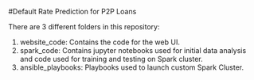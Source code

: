 #Default Rate Prediction for P2P Loans

There are 3 different folders in this repository:

1. website_code: Contains the code for the web UI.
2. spark_code: Contains jupyter notebooks used for initial data analysis and code used for training and testing on Spark cluster.
3. ansible_playbooks: Playbooks used to launch custom Spark Cluster.
